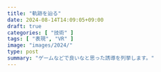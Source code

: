 ```yaml
---
title: "軌跡を辿る"
date: 2024-08-14T14:09:05+09:00
draft: true
categories: [ "技術" ]
tags: [ "表現", "VR" ]
image: "images/2024/"
type: post
summary: "ゲームなどで良いなと思った誘導を列挙します。"
---
```


<!-- TODO: 線に沿う -->
<!-- TODO: 登る -->
<!-- TODO: 光る/明るいところ -->
<!-- TODO: 広いところ -->
<!-- TODO: (ドアの向こう) -->
<!-- TODO: べクション -->
<!-- TODO: 曲がり角のやつ -->
<!-- TODO: 動きがある(カウントダウンなど) -->
